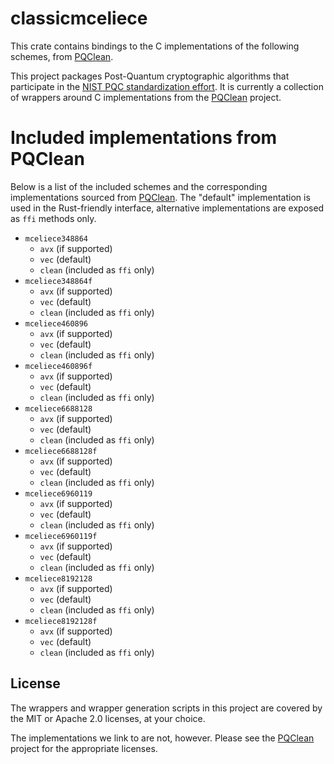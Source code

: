 # classicmceliece


This crate contains bindings to the C implementations of the following schemes,
from [PQClean][pqclean].

This project packages Post-Quantum cryptographic algorithms that participate in
the [NIST PQC standardization effort][nistpqc]. It is currently a collection of
wrappers around C implementations from the [PQClean][pqclean] project.

# Included implementations from PQClean

Below is a list of the included schemes and the corresponding implementations
sourced from [PQClean][pqclean]. The "default" implementation is used in the
Rust-friendly interface, alternative implementations are exposed as ``ffi``
methods only.

 * ``mceliece348864``
    * ``avx`` (if supported)
    * ``vec`` (default)
    * ``clean`` (included as ``ffi`` only)
 * ``mceliece348864f``
    * ``avx`` (if supported)
    * ``vec`` (default)
    * ``clean`` (included as ``ffi`` only)
 * ``mceliece460896``
    * ``avx`` (if supported)
    * ``vec`` (default)
    * ``clean`` (included as ``ffi`` only)
 * ``mceliece460896f``
    * ``avx`` (if supported)
    * ``vec`` (default)
    * ``clean`` (included as ``ffi`` only)
 * ``mceliece6688128``
    * ``avx`` (if supported)
    * ``vec`` (default)
    * ``clean`` (included as ``ffi`` only)
 * ``mceliece6688128f``
    * ``avx`` (if supported)
    * ``vec`` (default)
    * ``clean`` (included as ``ffi`` only)
 * ``mceliece6960119``
    * ``avx`` (if supported)
    * ``vec`` (default)
    * ``clean`` (included as ``ffi`` only)
 * ``mceliece6960119f``
    * ``avx`` (if supported)
    * ``vec`` (default)
    * ``clean`` (included as ``ffi`` only)
 * ``mceliece8192128``
    * ``avx`` (if supported)
    * ``vec`` (default)
    * ``clean`` (included as ``ffi`` only)
 * ``mceliece8192128f``
    * ``avx`` (if supported)
    * ``vec`` (default)
    * ``clean`` (included as ``ffi`` only)


## License

The wrappers and wrapper generation scripts in this project are covered by the
MIT or Apache 2.0 licenses, at your choice.

The implementations we link to are not, however. Please see the [PQClean][pqclean]
project for the appropriate licenses.

[pqclean]: https://github.com/PQClean/PQClean/
[nistpqc]: https://nist.gov/pqc/